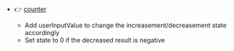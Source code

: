 <!-- markdownlint-disable -->

- 👉 [counter](./counter/src/lib.rs)

  - Add userInputValue to change the increasement/decreasement state accordingly
  - Set state to 0 if the decreased result is negative
